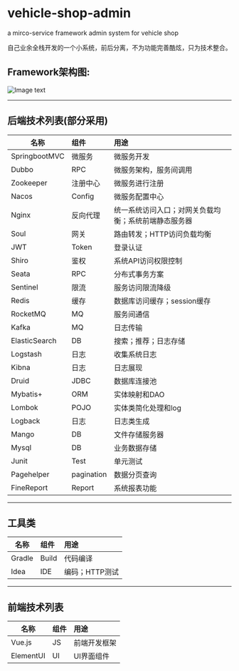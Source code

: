 # vehicle-shop-admin
a mirco-service framework admin system for vehicle shop

自己业余全栈开发的一个小系统，前后分离，不为功能完善酷炫，只为技术整合。

## Framework架构图:

![Image text](https://github.com/xiexiaobiao/vehicle-shop-admin/blob/master/resource/framework.PNG)

***

## 后端技术列表(部分采用)

| 名称      | 组件     | 用途     |
| ---------- | :-----------  | :----------- |
| SpringbootMVC     | 微服务     | 微服务开发    |
| Dubbo     | RPC     | 微服务架构，服务间调用     |
| Zookeeper     | 注册中心     | 微服务进行注册     |
| Nacos     | Config     | 微服务配置中心     |
| Nginx     | 反向代理     | 统一系统访问入口；对网关负载均衡；系统前端静态服务器     |
| Soul     | 网关     | 路由转发；HTTP访问负载均衡     |
| JWT     | Token     | 登录认证     |
| Shiro     | 鉴权     | 系统API访问权限控制     |
| Seata     | RPC     | 分布式事务方案     |
| Sentinel     | 限流     | 服务访问限流降级     |
| Redis     | 缓存     | 数据库访问缓存；session缓存     |
| RocketMQ     | MQ     | 服务间通信     |
| Kafka     | MQ     | 日志传输     |
| ElasticSearch     | DB     | 搜索；推荐；日志存储     |
| Logstash     | 日志     | 收集系统日志     |
| Kibna     | 日志     | 日志展现     |
| Druid     | JDBC     | 数据库连接池     |
| Mybatis+     | ORM     | 实体映射和DAO     |
| Lombok     | POJO     | 实体类简化处理和log     |
| Logback     | 日志     | 日志类生成     |
| Mango     | DB     | 文件存储服务器     |
| Mysql     | DB     | 业务数据存储     |
| Junit     | Test     | 单元测试     |
| Pagehelper     | pagination     | 数据分页查询     |
| FineReport     | Report     | 系统报表功能     |

***

## 工具类

| 名称      | 组件     | 用途     |
| ---------- | :-----------  | :----------- |
| Gradle     | Build     | 代码编译     |
| Idea     | IDE     | 编码；HTTP测试     |

***
## 前端技术列表

| 名称      | 组件     | 用途     |
| ---------- | :-----------  | :----------- |
| Vue.js     | JS     | 前端开发框架    |
| ElementUI     | UI     | UI界面组件    |
